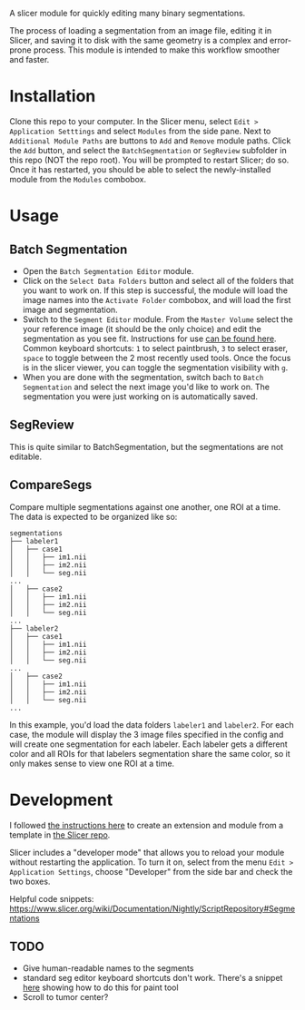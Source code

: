 A slicer module for quickly editing many binary segmentations.

The process of loading a segmentation from an image file, editing it in Slicer, and saving it to disk with the same geometry is a complex and error-prone process. This module is intended to make this workflow smoother and faster.

# Installation

Clone this repo to your computer. In the Slicer menu, select `Edit > Application Setttings` and select `Modules` from the side pane. Next to `Additional Module Paths` are buttons to `Add` and `Remove` module paths. Click the `Add` button, and select the `BatchSegmentation` or `SegReview` subfolder in this repo (NOT the repo root). You will be prompted to restart Slicer; do so. Once it has restarted, you should be able to select the newly-installed module from the `Modules` combobox.

# Usage

## Batch Segmentation

* Open the `Batch Segmentation Editor` module.
* Click on the `Select Data Folders` button and select all of the folders that you want to work on. If this step is successful, the module will load the image names into the `Activate Folder` combobox, and will load the first image and segmentation.
* Switch to the `Segment Editor` module. From the `Master Volume` select the your reference image (it should be the only choice) and edit the segmentation as you see fit. Instructions for use [can be found here](https://slicer.readthedocs.io/en/latest/user_guide/module_segmenteditor.html). Common keyboard shortcuts: `1` to select paintbrush, `3` to select eraser, `space` to toggle between the 2 most recently used tools. Once the focus is in the slicer viewer, you can toggle the segmentation visibility with `g`.
* When you are done with the segmentation, switch bach to `Batch Segmentation` and select the next image you'd like to work on. The segmentation you were just working on is automatically saved.

## SegReview

This is quite similar to BatchSegmentation, but the segmentations are not editable.

## CompareSegs

Compare multiple segmentations against one another, one ROI at a time. The data is expected to be organized like so:

```
segmentations
├── labeler1
│   ├── case1
│   │   ├── im1.nii
│   │   ├── im2.nii
│   │   └── seg.nii
...
│   ├── case2
│   │   ├── im1.nii
│   │   ├── im2.nii
│   │   └── seg.nii
...
├── labeler2
│   ├── case1
│   │   ├── im1.nii
│   │   ├── im2.nii
│   │   └── seg.nii
...
│   ├── case2
│   │   ├── im1.nii
│   │   ├── im2.nii
│   │   └── seg.nii
...
```

In this example, you'd load the data folders `labeler1` and `labeler2`. For each case, the module will display the 3 image files specified in the config and will create one segmentation for each labeler. Each labeler gets a different color and all ROIs for that labelers segmentation share the same color, so it only makes sense to view one ROI at a time.

# Development

I followed [the instructions here](https://na-mic.org/wiki/2013_Project_Week_Breakout_Session:Slicer4Python) to create an extension and module from a template in [the Slicer repo](https://github.com/Slicer/Slicer).

Slicer includes a "developer mode" that allows you to reload your module without restarting the application. To turn it on, select from the menu `Edit > Application Settings`, choose "Developer" from the side bar and check the two boxes.

Helpful code snippets: https://www.slicer.org/wiki/Documentation/Nightly/ScriptRepository#Segmentations

## TODO

* Give human-readable names to the segments
* standard seg editor keyboard shortcuts don't work. There's a snippet [here](https://www.slicer.org/wiki/Documentation/Nightly/ScriptRepository#Segmentations) showing how to do this for paint tool
* Scroll to tumor center?
